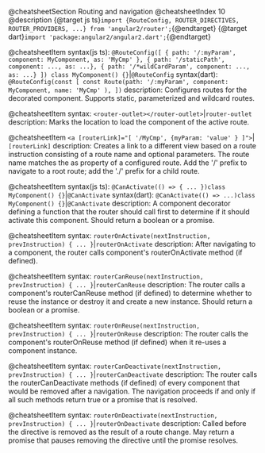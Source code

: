 @cheatsheetSection
Routing and navigation
@cheatsheetIndex 10
@description
{@target js ts}`import {RouteConfig, ROUTER_DIRECTIVES, ROUTER_PROVIDERS, ...} from 'angular2/router';`{@endtarget}
{@target dart}`import 'package:angular2/angular2.dart';`{@endtarget}


@cheatsheetItem
syntax(js ts):
`@RouteConfig([
  { path: '/:myParam', component: MyComponent, as: 'MyCmp' },
  { path: '/staticPath', component: ..., as: ...},
  { path: '/*wildCardParam', component: ..., as: ...}
])
class MyComponent() {}`|`@RouteConfig`
syntax(dart):
`@RouteConfig(const [
  const Route(path: '/:myParam', component: MyComponent, name: 'MyCmp' ),
])`
description:
Configures routes for the decorated component. Supports static, parameterized and wildcard routes.


@cheatsheetItem
syntax:
`<router-outlet></router-outlet>`|`router-outlet`
description:
Marks the location to load the component of the active route.


@cheatsheetItem
`<a [routerLink]="[ '/MyCmp', {myParam: 'value' } ]">`|`[routerLink]`
description:
Creates a link to a different view based on a route instruction consisting of a route name and optional parameters. The route name matches the as property of a configured route. Add the '/' prefix to navigate to a root route; add the './' prefix for a child route.


@cheatsheetItem
syntax(js ts):
`@CanActivate(() => { ... })class MyComponent() {}`|`@CanActivate`
syntax(dart):
`@CanActivate(() => ...)class MyComponent() {}`|`@CanActivate`
description:
A component decorator defining a function that the router should call first to determine if it should activate this component. Should return a boolean or a promise.


@cheatsheetItem
syntax:
`routerOnActivate(nextInstruction, prevInstruction) { ... }`|`routerOnActivate`
description:
After navigating to a component, the router calls component's routerOnActivate method (if defined).


@cheatsheetItem
syntax:
`routerCanReuse(nextInstruction, prevInstruction) { ... }`|`routerCanReuse`
description:
The router calls a component's routerCanReuse method (if defined) to determine whether to reuse the instance or destroy it and create a new instance. Should return a boolean or a promise.


@cheatsheetItem
syntax:
`routerOnReuse(nextInstruction, prevInstruction) { ... }`|`routerOnReuse`
description:
The router calls the component's routerOnReuse method (if defined) when it re-uses a component instance.


@cheatsheetItem
syntax:
`routerCanDeactivate(nextInstruction, prevInstruction) { ... }`|`routerCanDeactivate`
description:
The router calls the routerCanDeactivate methods (if defined) of every component that would be removed after a navigation. The navigation proceeds if and only if all such methods return true or a promise that is resolved.


@cheatsheetItem
syntax:
`routerOnDeactivate(nextInstruction, prevInstruction) { ... }`|`routerOnDeactivate`
description:
Called before the directive is removed as the result of a route change. May return a promise that pauses removing the directive until the promise resolves.
